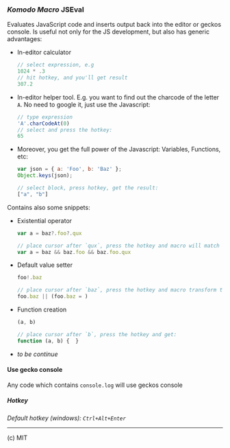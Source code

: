 ### _Komodo Macro_ JSEval

Evaluates JavaScript code and inserts output back into the editor or geckos console. Is useful not only for the JS development, but also has generic advantages:

- In-editor calculator

	```javascript
	// select expression, e.g
	1024 * .3
	// hit hotkey, and you'll get result
	307.2
	```
- In-editor helper tool. E.g. you want to find out the charcode of the letter `A`. No need to google it, just use the Javascript:

	```javascript
	// type expression
	'A'.charCodeAt(0)
	// select and press the hotkey:
	65
	```

- Moreover, you get the full power of the Javascript: Variables, Functions, etc:

	```javascript
	var json = { a: 'Foo', b: 'Baz' };
	Object.keys(json);

	// select block, press hotkey, get the result:
	["a", "b"]
	```


Contains also some snippets:
- Existential operator

	```javascript
	var a = baz?.foo?.qux

	// place cursor after `qux`, press the hotkey and macro will match the pattern and will transform the expression into:
	var a = baz && baz.foo && baz.foo.qux
	```

- Default value setter

	```javascript
	foo!.baz

	// place cursor after `baz`, press the hotkey and macro transform the expression into:
	foo.baz || (foo.baz = )
	```

- Function creation

	```javascript
	(a, b)

	// place cursor after `b`, press the hotkey and get:
	function (a, b) {  }
	```

- _to be continue_


#### Use gecko console

Any code which contains `console.log` will use geckos console


##### Hotkey
_Default hotkey (windows): `Ctrl+Alt+Enter`_


----
(c) MIT